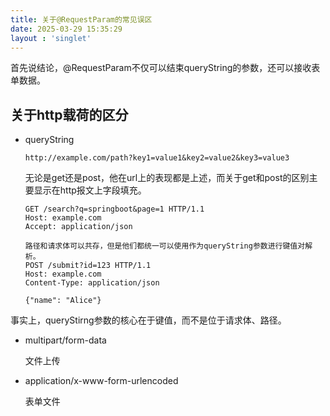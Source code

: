```yaml
---
title: 关于@RequestParam的常见误区
date: 2025-03-29 15:35:29
layout : 'singlet'
---
```














首先说结论，@RequestParam不仅可以结束queryString的参数，还可以接收表单数据。







## 关于http载荷的区分



- queryString

  `http://example.com/path?key1=value1&key2=value2&key3=value3`

  无论是get还是post，他在url上的表现都是上述，而关于get和post的区别主要显示在http报文上字段填充。

  ```
  GET /search?q=springboot&page=1 HTTP/1.1
  Host: example.com
  Accept: application/json
  ```

  ```
  路径和请求体可以共存，但是他们都统一可以使用作为queryString参数进行键值对解析。
  POST /submit?id=123 HTTP/1.1
  Host: example.com
  Content-Type: application/json
  
  {"name": "Alice"}
  ```

  

事实上，queryStirng参数的核心在于键值，而不是位于请求体、路径。

- multipart/form-data

  文件上传

- application/x-www-form-urlencoded

  表单文件